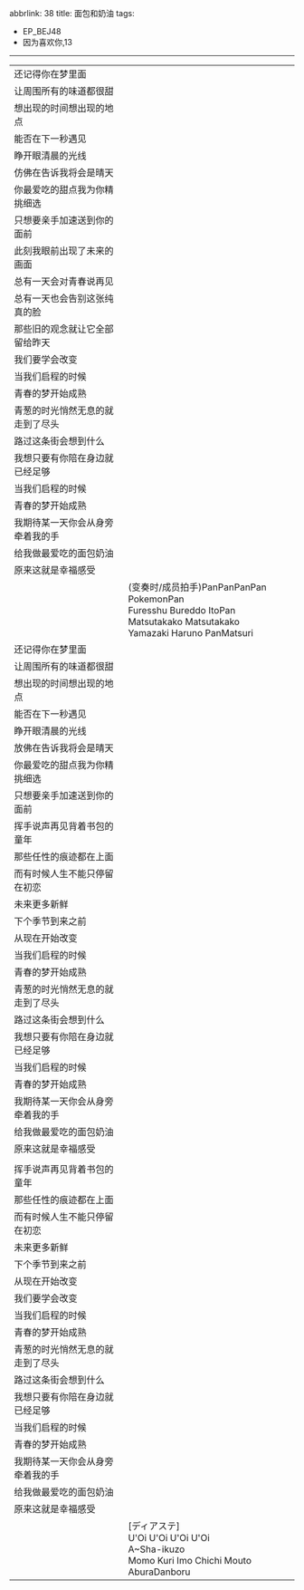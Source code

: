 abbrlink: 38
title: 面包和奶油
tags:
  - EP_BEJ48
  - 因为喜欢你,13
---
|      |      |
|--|--|
|还记得你在梦里面|      |
|让周围所有的味道都很甜|      |
|想出现的时间想出现的地点|      |
|能否在下一秒遇见|      |
|睁开眼清晨的光线|      |
|仿佛在告诉我将会是晴天|      |
|你最爱吃的甜点我为你精挑细选|      |
|只想要亲手加速送到你的面前|      |
|此刻我眼前出现了未来的画面|      |
|总有一天会对青春说再见|      |
|总有一天也会告别这张纯真的脸|      |
|那些旧的观念就让它全部留给昨天|      |
|我们要学会改变|      |
|当我们启程的时候|      |
|青春的梦开始成熟|      |
|青葱的时光悄然无息的就走到了尽头|      |
|路过这条街会想到什么|      |
|我想只要有你陪在身边就已经足够|      |
|当我们启程的时候|      |
|青春的梦开始成熟|      |
|我期待某一天你会从身旁牵着我的手|      |
|给我做最爱吃的面包奶油|      |
|原来这就是幸福感受|      |
|      |(变奏时/成员拍手)PanPanPanPan PokemonPan<br>Furesshu Bureddo ItoPan<br>Matsutakako Matsutakako<br>Yamazaki Haruno PanMatsuri|
|还记得你在梦里面|      |
|让周围所有的味道都很甜|      |
|想出现的时间想出现的地点|      |
|能否在下一秒遇见|      |
|睁开眼清晨的光线|      |
|放佛在告诉我将会是晴天|      |
|你最爱吃的甜点我为你精挑细选|      |
|只想要亲手加速送到你的面前|      |
|挥手说声再见背着书包的童年|      |
|那些任性的痕迹都在上面|      |
|而有时候人生不能只停留在初恋|      |
|未来更多新鲜|      |
|下个季节到来之前|      |
|从现在开始改变|      |
|当我们启程的时候|      |
|青春的梦开始成熟|      |
|青葱的时光悄然无息的就走到了尽头|      |
|路过这条街会想到什么|      |
|我想只要有你陪在身边就已经足够|      |
|当我们启程的时候|      |
|青春的梦开始成熟|      |
|我期待某一天你会从身旁牵着我的手|      |
|给我做最爱吃的面包奶油|      |
|原来这就是幸福感受|      |
|      |      |
|挥手说声再见背着书包的童年|      |
|那些任性的痕迹都在上面|      |
|而有时候人生不能只停留在初恋|      |
|未来更多新鲜|      |
|下个季节到来之前|      |
|从现在开始改变|      |
|我们要学会改变|      |
|当我们启程的时候|      |
|青春的梦开始成熟|      |
|青葱的时光悄然无息的就走到了尽头|      |
|路过这条街会想到什么|      |
|我想只要有你陪在身边就已经足够|      |
|当我们启程的时候|      |
|青春的梦开始成熟|      |
|我期待某一天你会从身旁牵着我的手|      |
|给我做最爱吃的面包奶油|      |
|原来这就是幸福感受|      |
||[ディアステ]<br>U'Oi U'Oi U'Oi U'Oi<br>A~Sha-ikuzo<br>Momo Kuri Imo Chichi Mouto AburaDanboru|